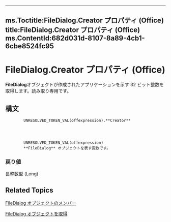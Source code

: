 

---
ms.Toctitle:FileDialog.Creator プロパティ (Office)
title:FileDialog.Creator プロパティ (Office)
ms.ContentId:682d031d-8107-8a89-4cb1-6cbe8524fc95
---
# FileDialog.Creator プロパティ (Office)




**FileDialog**オブジェクトが作成されたアプリケーションを示す 32 ビット整数を取得します。読み取り専用です。

## 構文

            UNRESOLVED_TOKEN_VAL(offexpression).**Creator**




            UNRESOLVED_TOKEN_VAL(offexpression)
            **FileDialog** オブジェクトを表す変数です。

### 戻り値
長整数型 (Long)





## Related Topics

[FileDialog オブジェクトのメンバー](b6b7e87e-9420-0649-2feb-6d8f36bb53bc.md)

[FileDialog オブジェクトを取得](71a030f2-3b02-21e1-c156-0514ff5eddb7.md)




